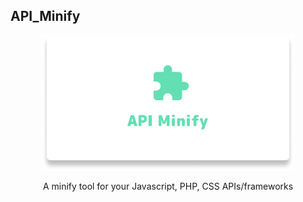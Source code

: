 
<h2> API_Minify </h2> 
<div align='center'>
    <img style='width:80%; max-width:500px' src='banner.png'>
    <p> A minify tool for your Javascript, PHP, CSS APIs/frameworks</p>
</div>
